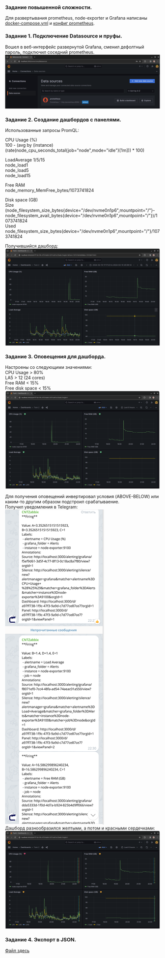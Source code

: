### Задание повышенной сложности.  
Для развертывания prometheus, node-exporter и Grafana написаны [docker-compose.yml](docker-compose.yml) и [конфиг prometheus](prometheus.yml).  

### Задание 1. Подключение Datasource и пруфы.  
Вошел в веб-интерфейс развернутой Grafana, сменил дефолтный пароль, подключил соседний prometheus.  
![Datasources](img/monitoring02-01.png)

### Задание 2. Создание дашбордов с панелями.  
Использованные запросы PromQL:  

CPU Usage (%)  
    100 - (avg by (instance) (rate(node_cpu_seconds_total{job="node",mode="idle"}[1m])) * 100)  

LoadAverage 1/5/15  
    node_load1  
    node_load5  
    node_load15  

Free RAM  
    node_memory_MemFree_bytes/1073741824  

Disk space (GB)  
    Size  
        (node_filesystem_size_bytes{device="/dev/nvme0n1p6",mountpoint="/"}-node_filesystem_avail_bytes{device="/dev/nvme0n1p6",mountpoint="/"})/1073741824  
    Used  
        node_filesystem_size_bytes{device="/dev/nvme0n1p6",mountpoint="/"}/1073741824  

Получившийся дашборд:  
![System](img/monitoring02-02.png)  

### Задание 3. Оповещения для дашборда.  
Настроены со следующими значениями:  
CPU Usage > 80%  
LA5 > 12 (24 cores)  
Free RAM < 15%  
Free disk space < 15%  
![Alerts](img/monitoring02-03.png)  

Для получения оповещений инвертировал условия (ABOVE-BELOW) или каким-то другим образом подстроил срабатываение.  
Получил уведомления в Telegram:  
![Messages](img/monitoring02-04.png)  
Дашборд разнообразился желтыми, а потом и красными сердечками:  
![Alarma!](img/monitoring02-05.png)  

### Задание 4. Экспорт в JSON.  
[Файл здесь](Dashboard.json)  

